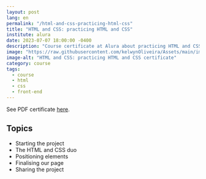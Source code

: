 ```yaml
---
layout: post
lang: en
permalink: "/html-and-css-practicing-html-css"
title: "HTML and CSS: practicing HTML and CSS"
institute: alura
date: 2023-07-07 18:00:00 -0400
description: "Course certificate at Alura about practicing HTML and CSS."
image: "https://raw.githubusercontent.com/kelwynOliveira/Assets/main/img/certificates/intensive-courses/alura/courses/html-and-css-practicing-html-css/front-en.jpg"
image-alt: "HTML and CSS: practicing HTML and CSS certificate"
category: course
tags:
  - course
  - html
  - css
  - front-end
---
```


See PDF certificate <a href="https://docs.google.com/viewer?url=https://raw.githubusercontent.com/kelwynOliveira/Assets/main/PDF/certificates/intensive-courses/{{page.institute}}{{page.permalink}}.pdf" target="_blank">here</a>.

## Topics

- Starting the project
- The HTML and CSS duo
- Positioning elements
- Finalising our page
- Sharing the project
